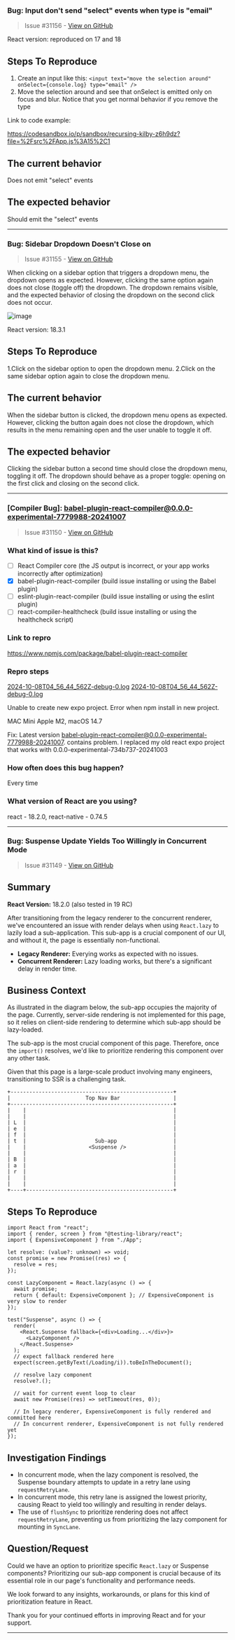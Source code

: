 ### Bug: Input don't send "select" events when type is "email"

> Issue #31156 - [View on GitHub](https://github.com/facebook/react/issues/31156)

<!--
  Please provide a clear and concise description of what the bug is. Include
  screenshots if needed. Please test using the latest version of the relevant
  React packages to make sure your issue has not already been fixed.
-->

React version: reproduced on 17 and 18

## Steps To Reproduce

1. Create an input like this: `<input text="move the selection around" onSelect={console.log} type="email" />`
2. Move the selection around and see that onSelect is emitted only on focus and blur. Notice that you get normal behavior if you remove the type

<!--
  Your bug will get fixed much faster if we can run your code and it doesn't
  have dependencies other than React. Issues without reproduction steps or
  code examples may be immediately closed as not actionable.
-->

Link to code example:

https://codesandbox.io/p/sandbox/recursing-kilby-z6h9dz?file=%2Fsrc%2FApp.js%3A15%2C1

<!--
  Please provide a CodeSandbox (https://codesandbox.io/s/new), a link to a
  repository on GitHub, or provide a minimal code example that reproduces the
  problem. You may provide a screenshot of the application if you think it is
  relevant to your bug report. Here are some tips for providing a minimal
  example: https://stackoverflow.com/help/mcve.
-->

## The current behavior

Does not emit "select" events

## The expected behavior

Should emit the "select" events

---

### Bug: Sidebar Dropdown Doesn't Close on 

> Issue #31155 - [View on GitHub](https://github.com/facebook/react/issues/31155)


When clicking on a sidebar option that triggers a dropdown menu, the dropdown opens as expected. However, clicking the same option again does not close (toggle off) the dropdown. The dropdown remains visible, and the expected behavior of closing the dropdown on the second click does not occur.

![image](https://github.com/user-attachments/assets/2b6c3080-0483-4f61-8658-6658d5b7c5a9)


React version: 18.3.1

## Steps To Reproduce

1.Click on the sidebar option to open the dropdown menu.
2.Click on the same sidebar option again to close the dropdown menu.


## The current behavior
When the sidebar button is clicked, the dropdown menu opens as expected. However, clicking the button again does not close the dropdown, which results in the menu remaining open and the user unable to toggle it off.


## The expected behavior
Clicking the sidebar button a second time should close the dropdown menu, toggling it off. The dropdown should behave as a proper toggle: opening on the first click and closing on the second click.


---

### [Compiler Bug]:  babel-plugin-react-compiler@0.0.0-experimental-7779988-20241007

> Issue #31150 - [View on GitHub](https://github.com/facebook/react/issues/31150)

### What kind of issue is this?

- [ ] React Compiler core (the JS output is incorrect, or your app works incorrectly after optimization)
- [X] babel-plugin-react-compiler (build issue installing or using the Babel plugin)
- [ ] eslint-plugin-react-compiler (build issue installing or using the eslint plugin)
- [ ] react-compiler-healthcheck (build issue installing or using the healthcheck script)

### Link to repro

https://www.npmjs.com/package/babel-plugin-react-compiler

### Repro steps

[2024-10-08T04_56_44_562Z-debug-0.log](https://github.com/user-attachments/files/17288171/2024-10-08T04_56_44_562Z-debug-0.log)
[2024-10-08T04_56_44_562Z-debug-0.log](https://github.com/user-attachments/files/17288179/2024-10-08T04_56_44_562Z-debug-0.log)

Unable to create new expo project. Error when npm install in new project.

MAC Mini Apple M2, macOS 14.7

Fix:
Latest version  babel-plugin-react-compiler@0.0.0-experimental-7779988-20241007. contains problem. I replaced my old react expo project that works with 0.0.0-experimental-734b737-20241003

### How often does this bug happen?

Every time

### What version of React are you using?

react - 18.2.0, react-native - 0.74.5

---

### Bug: Suspense Update Yields Too Willingly in Concurrent Mode

> Issue #31149 - [View on GitHub](https://github.com/facebook/react/issues/31149)

## Summary

**React Version:** 18.2.0 (also tested in 19 RC)

After transitioning from the legacy renderer to the concurrent renderer, we've encountered an issue with render delays when using `React.lazy` to lazily load a sub-application. This sub-app is a crucial component of our UI, and without it, the page is essentially non-functional.

- **Legacy Renderer:** Everying works as expected with no issues.
- **Concurrent Renderer:** Lazy loading works, but there's a significant delay in render time.

## Business Context

As illustrated in the diagram below, the sub-app occupies the majority of the page. Currently, server-side rendering is not implemented for this page, so it relies on client-side rendering to determine which sub-app should be lazy-loaded.

The sub-app is the most crucial component of this page. Therefore, once the `import()` resolves, we'd like to prioritize rendering this component over any other task.

Given that this page is a large-scale product involving many engineers, transitioning to SSR is a challenging task.
```
+----------------------------------------------------+
|                        Top Nav Bar                 |
+----------------------------------------------------+
|    |                                               |
|    |                                               |
| L  |                                               |
| e  |                                               |
| f  |                                               |
| t  |                      Sub-app                  |
|    |                    <Suspense />               |
|    |                                               |
| B  |                                               |
| a  |                                               |
| r  |                                               |
|    |                                               |
|    |                                               |
+----+-----------------------------------------------+
```
## Steps To Reproduce
```tsx
import React from "react";
import { render, screen } from "@testing-library/react";
import { ExpensiveComponent } from "./App";

let resolve: (value?: unknown) => void;
const promise = new Promise((res) => {
  resolve = res;
});

const LazyComponent = React.lazy(async () => {
  await promise;
  return { default: ExpensiveComponent }; // ExpensiveComponent is very slow to render
});

test("Suspense", async () => {
  render(
    <React.Suspense fallback={<div>Loading...</div>}>
      <LazyComponent />
    </React.Suspense>
  );
  // expect fallback rendered here
  expect(screen.getByText(/Loading/i)).toBeInTheDocument(); 

  // resolve lazy component
  resolve?.();

  // wait for current event loop to clear
  await new Promise((res) => setTimeout(res, 0));

  // In legacy renderer, ExpensiveComponent is fully rendered and committed here
  // In concurrent renderer, ExpensiveComponent is not fully rendered yet
});
```

## Investigation Findings

- In concurrent mode, when the lazy component is resolved, the Suspense boundary attempts to update in a retry lane using `requestRetryLane`.
- In concurrent mode, this retry lane is assigned the lowest priority, causing React to yield too willingly and resulting in render delays.
- The use of `flushSync` to prioritize rendering does not affect `requestRetryLane`, preventing us from prioritizing the lazy component for mounting in `SyncLane`.

## Question/Request

Could we have an option to prioritize specific `React.lazy` or Suspense components? Prioritizing our sub-app component is crucial because of its essential role in our page's functionality and performance needs.

We look forward to any insights, workarounds, or plans for this kind of prioritization feature in React.

Thank you for your continued efforts in improving React and for your support.

---

